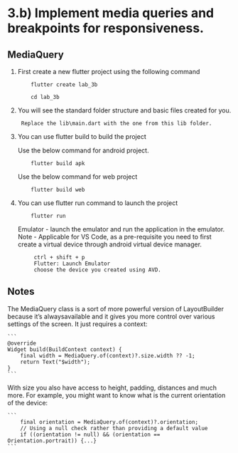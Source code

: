 # 3.b) Implement media queries and breakpoints for responsiveness.
## MediaQuery 


1. First create a new flutter project using the following command 

    ```
        flutter create lab_3b 

        cd lab_3b
    ```

2. You will see the standard folder structure and basic files created for you.

        Replace the lib\main.dart with the one from this lib folder.

3. You can use flutter build to build the project 

    Use the below command for android project.
    ```
        flutter build apk 

    ```
    Use the below command for web project
    ```
        flutter build web
    ```

4. You can use flutter run command to launch the project 

    ```
        flutter run
    ```

   Emulator - launch the emulator and run the application in the emulator.
   Note - Applicable for VS Code, as a pre-requisite you need to 
   first create a virtual device through android virtual device manager.
   ``` 
        ctrl + shift + p
        Flutter: Launch Emulator 
        choose the device you created using AVD.
   ```

## Notes 

The MediaQuery class is a sort of more powerful version of LayoutBuilder because it’s alwaysavailable and it gives you more control over various settings of the screen. It just requires a context:

    ```
    @override
    Widget build(BuildContext context) {
        final width = MediaQuery.of(context)?.size.width ?? -1;
        return Text("$width");
    }
    ```

With size you also have access to height, padding, distances and much more. For example, you might want to know what is the current orientation of the device:

    ```
        final orientation = MediaQuery.of(context)?.orientation;
        // Using a null check rather than providing a default value
        if ((orientation != null) && (orientation == Orientation.portrait)) {...}
    ```